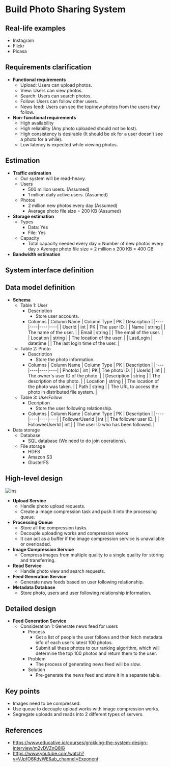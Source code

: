 # Build Photo Sharing System

## Real-life examples
- Instagram
- Flickr
- Picasa

## Requirements clarification
- **Functional requirements**
   - Upload: Users can upload photos.
   - View: Users can view photos.
   - Search: Users can search photos.
   - Follow: Users can follow other users.
   - News feed: Users can see the top/new photos from the users they follow.
- **Non-functional requirements**
   - High availability
   - High reliability (Any photo uploaded should not be lost).
   - High consistency is desirable (It should be ok for a user doesn’t see a photo for a while).
   - Low latency is expected while viewing photos.

## Estimation
- **Traffic estimation**
   - Our system will be read-heavy.
   - Users
      - 500 million users. (Assumed)
      - 1 million daily active users. (Assumed)
   - Photos
      - 2 million new photos every day (Assumed)
      - Average photo file size = 200 KB (Assumed)
- **Storage estimation**
   - Types
      - Data: Yes
      - File: Yes
   - Capacity
      - Total capacity needed every day = Number of new photos every day x Average photo file size = 2 million x 200 KB =  400 GB
- **Bandwidth estimation**

## System interface definition

## Data model definition
- **Schema**
   - Table 1: User
      - Description
         - Store user accounts.
      - Columns
        | Column Name | Column Type | PK | Description |
        |----|----|----|----|
        | UserId | int | PK | The user ID. |
        | Name | string | | The name of the user. |
        | Email | string | | The email of the user. |
        | Location | string | | The location of the user. |
        | LastLogin | datetime | | The last login time of the user. |
   - Table 2: Photo
      - Description
         - Store the photo information.
      - Columns
        | Column Name | Column Type | PK | Description |
        |----|----|----|----|
        | PhotoId | int | PK | The photo ID. |
        | UserId | int | | The owner's user ID of the photo. |
        | Description | string | | The description of the photo. |
        | Location | string | | The location of the photo was taken. |
        | Path | string | | The URL to access the photo in distributed file system. |
   - Table 3: UserFollow
      - Decription
         - Store the user following relationship.
      - Columns
        | Column Name | Column Type | PK | Description |
        |----|----|----|----|
        | FollowerUserId | int | | The follower user ID. |
        | FolloweeUserId | int | | The user ID who has been followed. |
- Data storage
   - Database
      - SQL database (We need to do join operations).
   - File storage
      - HDFS
      - Amazon S3
      - GlusterFS

## High-level design

![ins](https://user-images.githubusercontent.com/8989447/118730026-24121480-b7f4-11eb-844b-960023c99db6.png)

- **Upload Service**
   - Handle photo upload requests.
   - Create a image compression task and push it into the processing queue.
- **Processing Queue**
   - Store all the compression tasks.
   - Decouple uploading works and compression works
   - It can act as a buffer if the image compression service is unavailable or overloaded.
- **Image Compression Service**
   - Compress images from multiple quality to a single quality for storing and transferring.
- **Read Service**
   - Handle photo view and search requests.
- **Feed Generation Service**
   - Generate news feeds based on user following relationship.
- **Metadata Database**
   - Store photo, users and user following relationship information.

## Detailed design
- **Feed Generation Service**
   - Consideration 1: Generate news feed for users
      - Process
         - Get a list of people the user follows and then fetch metadata info of each user’s latest 100 photos.
         - Submit all these photos to our ranking algorithm, which will determine the top 100 photos and return them to the user.
      - Problem
         - The process of generating news feed will be slow.
      - Solution
         - Pre-generate the news feed and store it in a separate table.

## Key points
- Images need to be compressed.
- Use queue to decouple upload works with image compression works.
- Segregate uploads and reads into 2 different types of servers.

## References
- https://www.educative.io/courses/grokking-the-system-design-interview/m2yDVZnQ8lG
- https://www.youtube.com/watch?v=VJpfO6KdyWE&ab_channel=Exponent
